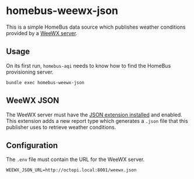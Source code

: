 # homebus-weewx-json

This is a simple HomeBus data source which publishes weather
conditions provided by a [WeeWX server](http://weewx.com).

## Usage

On its first run, `homebus-aqi` needs to know how to find the HomeBus provisioning server.

```
bundle exec homebus-weewx-json
```

## WeeWX JSON

The WeeWX server must have the
[JSON extension installed](https://github.com/teeks99/weewx-json) and
enabled. This extension adds a new report type which generates a
`.json` file that this publisher uses to retrieve weather conditions.

## Configuration

The `.env` file must contain the URL for the WeeWX server.

```
WEEWX_JSON_URL=http://octopi.local:8001/weewx.json
```
